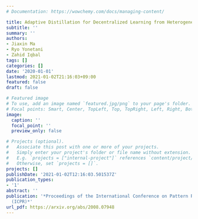 ```yaml
---
# Documentation: https://wowchemy.com/docs/managing-content/

title: Adaptive Distillation for Decentralized Learning from Heterogeneous Clients
subtitle: ''
summary: ''
authors:
- Jiaxin Ma
- Ryo Yonetani
- Zahid Iqbal
tags: []
categories: []
date: '2020-01-01'
lastmod: 2021-01-02T21:16:03+09:00
featured: false
draft: false

# Featured image
# To use, add an image named `featured.jpg/png` to your page's folder.
# Focal points: Smart, Center, TopLeft, Top, TopRight, Left, Right, BottomLeft, Bottom, BottomRight.
image:
  caption: ''
  focal_point: ''
  preview_only: false

# Projects (optional).
#   Associate this post with one or more of your projects.
#   Simply enter your project's folder or file name without extension.
#   E.g. `projects = ["internal-project"]` references `content/project/deep-learning/index.md`.
#   Otherwise, set `projects = []`.
projects: []
publishDate: '2021-01-02T12:16:03.501537Z'
publication_types:
- '1'
abstract: ''
publication: '*Proceedings of the International Conference on Pattern Recognition
  (ICPR)*'
url_pdf: https://arxiv.org/abs/2008.07948
---
```

